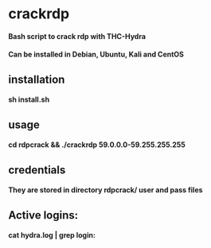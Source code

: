 # crackrdp
#### Bash script to crack rdp with THC-Hydra
#### Can be installed in Debian, Ubuntu, Kali and CentOS

## installation
#### sh install.sh
## usage
#### cd rdpcrack && ./crackrdp 59.0.0.0-59.255.255.255
## credentials
#### They are stored in directory rdpcrack/ user and pass files
## Active logins:

#### cat hydra.log | grep login:
